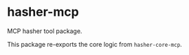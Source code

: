 # hasher-mcp

MCP hasher tool package.

This package re-exports the core logic from `hasher-core-mcp`.